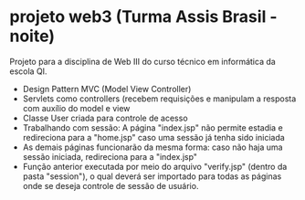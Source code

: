 # projeto web3 (Turma Assis Brasil - noite)
Projeto para a disciplina de Web III do curso técnico em informática da escola QI.

- Design Pattern MVC (Model View Controller)
- Servlets como controllers (recebem requisições e manipulam a resposta com auxílio do model e view
- Classe User criada para controle de acesso
- Trabalhando com sessão: A página "index.jsp" não permite estadia e redireciona para a "home.jsp" caso uma sessão já tenha sido iniciada
- As demais páginas funcionarão da mesma forma: caso não haja uma sessão iniciada, redireciona para a "index.jsp"
- Função anterior executada por meio do arquivo "verify.jsp" (dentro da pasta "session"), o qual deverá ser importado para todas as páginas onde se deseja controle de sessão de usuário.

